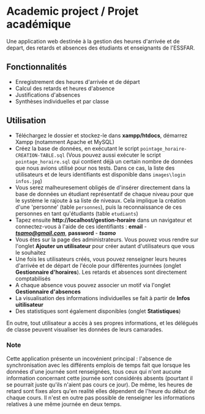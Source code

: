 # Academic project / Projet académique
Une application web destinée à la gestion des heures d'arrivée et de depart, des retards et absences des étudiants et enseignants de l'ESSFAR.


## Fonctionnalités
- Enregistrement des heures d'arrivée et de départ
- Calcul des retards et heures d'absence
- Justifications d'absences
- Synthèses individuelles et par classe

## Utilisation
- Téléchargez le dossier et stockez-le dans **xampp/htdocs**, démarrez Xampp (notamment Apache et MySQL)
- Créez la base de données, en exécutant le script `pointage_horaire-CREATION-TABLE.sql` (Vous pouvez aussi exécuter le script `pointage_horaire.sql` qui contient déjà un certain nombre de données que nous avions utilisé pour nos tests. Dans ce cas, la liste des utilisateurs et de leurs identifiants est disponible dans `images\login infos.jpg`)
- Vous serez malheuresement obligés de d'insérer directement dans la base de données un étudiant représentatif de chaque niveau pour que le système le rajoute à sa liste de niveaux. Cela implique la création d'une 'personne' (table `personnes`), puis la reconnaissance de ces personnes en tant qu'étudiants (table `etudiants`)
- Tapez ensuite **http://localhost/gestion-horaire** dans un navigateur et connectez-vous à l'aide de ces identifiants : **email** - ***tsamo@gmail.com***, **password** - ***tsamo***
- Vous êtes sur la page des administrateurs. Vous pouvez vous rendre sur l'onglet **Ajouter un utilisateur** pour créer autant d'utilisateurs que vous le souhaitez
- Une fois les utilisateurs créés, vous pouvez renseigner leurs heures d'arrivée et de départ de l'école pour différentes journées (onglet **Gestionnaire d'horaires**). Les retards et absences sont directement comptabilisés
- A chaque absence vous pouvez associer un motif via l'onglet **Gestionnaire d'absences**
- La visualisation des informations individuelles se fait à partir de **Infos uitilisateur**
- Des statistiques sont également disponibles (onglet **Statistiques**)

En outre, tout utilisateur a accès à ses propres informations, et les délégués de classe peuvent visualiser les données de leurs camarades.

### Note
Cette application présente un incovénient principal : l'absence de synchronisation avec les différents emplois de temps fait que lorsque les données d'une journée sont renseignées, tous ceux qui n'ont aucune information concernant cette journée sont considérés absents (pourtant il se pourrait juste qu'ils n'aient pas cours ce jour). De même, les heures de retard sont fixes alors qu'en realité elles dépendent de l'heure du début de chaque cours. Il n'est en outre pas possible de renseigner les informations relatives à une même journée en deux temps.